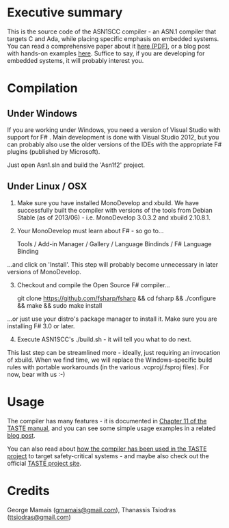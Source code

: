 Executive summary
=================

This is the source code of the ASN1SCC compiler - an ASN.1 compiler that targets C and Ada, while placing specific emphasis on embedded systems. You can read a comprehensive paper about it [here (PDF)](http://www.erts2012.org/site/0p2ruc89/7c-4.pdf), or a blog post with hands-on examples [here](http://users.softlab.ece.ntua.gr/~ttsiod/asn1.html). Suffice to say, if you are developing for embedded systems, it will probably interest you.

Compilation
===========

## Under Windows

If you are working under Windows, you need a version of Visual Studio with support for F# . Main development is done with Visual Studio 2012, but you can probably also use the older versions of the IDEs with the appropriate F# plugins (published by Microsoft).

Just open Asn1.sln and build the 'Asn1f2' project.

## Under Linux / OSX

1. Make sure you have installed MonoDevelop and xbuild. We have successfully built the compiler with versions of the tools from Debian Stable (as of 2013/06) - i.e. MonoDevelop 3.0.3.2 and xbuild 2.10.8.1.

2. Your MonoDevelop must learn about F# - so go to...

    Tools / Add-in Manager / Gallery / Language Bindinds / F# Language Binding 

...and click on 'Install'. This step will probably become unnecessary in later versions of MonoDevelop.

3. Checkout and compile the Open Source F# compiler...

    git clone https://github.com/fsharp/fsharp && cd fsharp && ./configure && make && sudo make install 

...or just use your distro's package manager to install it. Make sure you are installing F# 3.0 or later.

4. Execute ASN1SCC's ./build.sh - it will tell you what to do next.

This last step can be streamlined more - ideally, just requiring an invocation of xbuild. When we find time, we will replace the Windows-specific build rules with portable workarounds (in the various .vcproj/.fsproj files). For now, bear with us :-)

Usage
=====

The compiler has many features - it is documented in [Chapter 11 of the TASTE manual](http://download.tuxfamily.org/taste/snapshots/doc/taste-documentation-current.pdf), and you can see some simple usage examples in a related [blog post](http://users.softlab.ece.ntua.gr/~ttsiod/asn1.html).

You can also read about [how the compiler has been used in the TASTE project](http://www.semantix.gr/assert/) to target safety-critical systems - and maybe also check out the official [TASTE project site](http://taste.tuxfamily.org).

Credits
=======
George Mamais (gmamais@gmail.com), Thanassis Tsiodras (ttsiodras@gmail.com)
